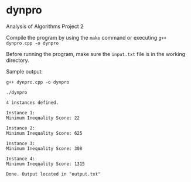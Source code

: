 # dynpro
Analysis of Algorithms Project 2

Compile the program by using the `make` command or executing `g++ dynpro.cpp -o dynpro`

Before running the program, make sure the `input.txt` file is in the working directory.

Sample output:

```
g++ dynpro.cpp -o dynpro

./dynpro

4 instances defined.

Instance 1:
Minimum Inequality Score: 22

Instance 2:
Minimum Inequality Score: 625

Instance 3:
Minimum Inequality Score: 308

Instance 4:
Minimum Inequality Score: 1315

Done. Output located in "output.txt"
```
